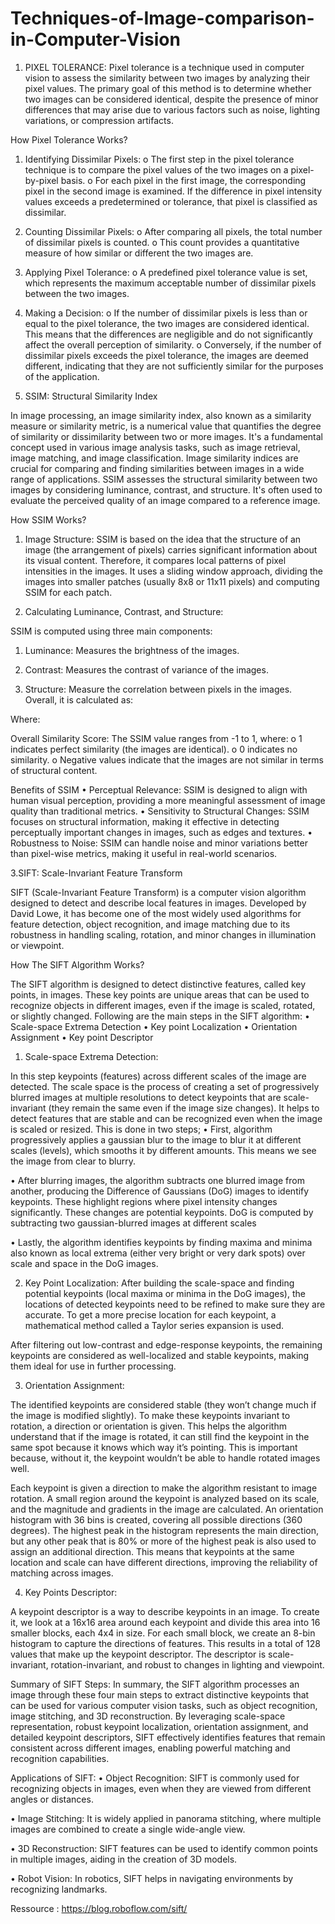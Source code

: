 # Techniques-of-Image-comparison-in-Computer-Vision


1.	PIXEL TOLERANCE: 
Pixel tolerance is a technique used in computer vision to assess the similarity between two images by analyzing their pixel values. The primary goal of this method is to determine whether two images can be considered identical, despite the presence of minor differences that may arise due to various factors such as noise, lighting variations, or compression artifacts.

How Pixel Tolerance Works?   
1.	Identifying Dissimilar Pixels:
o	The first step in the pixel tolerance technique is to compare the pixel values of the two images on a pixel-by-pixel basis.
o	For each pixel in the first image, the corresponding pixel in the second image is examined. If the difference in pixel intensity values exceeds a predetermined or tolerance, that pixel is classified as dissimilar.
2.	Counting Dissimilar Pixels:
o	After comparing all pixels, the total number of dissimilar pixels is counted.
o	This count provides a quantitative measure of how similar or different the two images are.
3.	Applying Pixel Tolerance:
o	A predefined pixel tolerance value is set, which represents the maximum acceptable number of dissimilar pixels between the two images.
4.	Making a Decision:
o	If the number of dissimilar pixels is less than or equal to the pixel tolerance, the two images are considered identical. This means that the differences are negligible and do not significantly affect the overall perception of similarity.
o	Conversely, if the number of dissimilar pixels exceeds the pixel tolerance, the images are deemed different, indicating that they are not sufficiently similar for the purposes of the application.





2.	SSIM: Structural Similarity Index

In image processing, an image similarity index, also known as a similarity measure or similarity metric, is a numerical value that quantifies the degree of similarity or dissimilarity between two or more images. It's a fundamental concept used in various image analysis tasks, such as image retrieval, image matching, and image classification. Image similarity indices are crucial for comparing and finding similarities between images in a wide range of applications. SSIM assesses the structural similarity between two images by considering luminance, contrast, and structure. It's often used to evaluate the perceived quality of an image compared to a reference image.

How SSIM Works? 

1.	Image Structure:
SSIM is based on the idea that the structure of an image (the arrangement of pixels) carries significant information about its visual content. Therefore, it compares local patterns of pixel intensities in the images.
 It uses a sliding window approach, dividing the images into smaller patches (usually 8x8   or 11x11 pixels) and computing SSIM for each patch.

2.	Calculating Luminance, Contrast, and Structure:

SSIM is computed using three main components:
1.	Luminance: Measures the brightness of the images.  
2.	Contrast: Measures the contrast of variance of the images. 
 
3.	Structure: Measure the correlation between pixels in the images.  
Overall, it is calculated as: 
 

Where:
 

Overall Similarity Score:
The SSIM value ranges from -1 to 1, where:
o	1 indicates perfect similarity (the images are identical).
o	0 indicates no similarity.
o	Negative values indicate that the images are not similar in terms of structural content.

Benefits of SSIM
•	Perceptual Relevance: SSIM is designed to align with human visual perception, providing a more meaningful assessment of image quality than traditional metrics.
•	Sensitivity to Structural Changes: SSIM focuses on structural information, making it effective in detecting perceptually important changes in images, such as edges and textures.
•	Robustness to Noise: SSIM can handle noise and minor variations better than pixel-wise metrics, making it useful in real-world scenarios.




3.SIFT: Scale-Invariant Feature Transform

SIFT (Scale-Invariant Feature Transform) is a computer vision algorithm designed to detect and describe local features in images. Developed by David Lowe, it has become one of the most widely used algorithms for feature detection, object recognition, and image matching due to its robustness in handling scaling, rotation, and minor changes in illumination or viewpoint.

How The SIFT Algorithm Works?

The SIFT algorithm is designed to detect distinctive features, called key points, in images. These key points are unique areas that can be used to recognize objects in different images, even if the image is scaled, rotated, or slightly changed. Following are the main steps in the SIFT algorithm:
•	Scale-space Extrema Detection
•	Key point Localization
•	Orientation Assignment
•	Key point Descriptor

1.	Scale-space Extrema Detection: 

 In this step keypoints (features) across different scales of the image are detected. The scale space is the process of creating a set of progressively blurred images at multiple resolutions to detect keypoints that are scale-invariant (they remain the same even if the image size changes). It helps to detect features that are stable and can be recognized even when the image is scaled or resized.  This is done in two steps; 
•	First, algorithm progressively applies a gaussian blur to the image to blur it at different scales (levels), which smooths it by different amounts. This means we see the image from clear to blurry.

•	After blurring images, the algorithm subtracts one blurred image from another, producing the Difference of Gaussians (DoG) images to identify keypoints. These highlight regions where pixel intensity changes significantly. These changes are potential keypoints. DoG is computed by subtracting two gaussian-blurred images at different scales

•	Lastly, the algorithm identifies keypoints by finding maxima and minima also known as local extrema (either very bright or very dark spots) over scale and space in the DoG images. 




2.	Key Point Localization: 
After building the scale-space and finding potential keypoints (local maxima or minima in the DoG images), the locations of detected keypoints need to be refined to make sure they are accurate. To get a more precise location for each keypoint, a mathematical method called a Taylor series expansion is used.

After filtering out low-contrast and edge-response keypoints, the remaining keypoints are considered as well-localized and stable keypoints, making them ideal for use in further processing.

 


3.	Orientation Assignment: 

The identified keypoints are considered stable (they won’t change much if the image is modified slightly). To make these keypoints invariant to rotation, a direction or orientation is given. This helps the algorithm understand that if the image is rotated, it can still find the keypoint in the same spot because it knows which way it’s pointing. This is important because, without it, the keypoint wouldn’t be able to handle rotated images well. 

Each keypoint is given a direction to make the algorithm resistant to image rotation. A small region around the keypoint is analyzed based on its scale, and the magnitude and gradients in the image are calculated. An orientation histogram with 36 bins is created, covering all possible directions (360 degrees). The highest peak in the histogram represents the main direction, but any other peak that is 80% or more of the highest peak is also used to assign an additional direction. This means that keypoints at the same location and scale can have different directions, improving the reliability of matching across images.

4.	Key Points Descriptor: 

A keypoint descriptor is a way to describe keypoints in an image. To create it, we look at a 16x16 area around each keypoint and divide this area into 16 smaller blocks, each 4x4 in size. For each small block, we create an 8-bin histogram to capture the directions of features. This results in a total of 128 values that make up the keypoint descriptor. The descriptor is scale-invariant, rotation-invariant, and robust to changes in lighting and viewpoint.




Summary of SIFT Steps:
In summary, the SIFT algorithm processes an image through these four main steps to extract distinctive keypoints that can be used for various computer vision tasks, such as object recognition, image stitching, and 3D reconstruction. By leveraging scale-space representation, robust keypoint localization, orientation assignment, and detailed keypoint descriptors, SIFT effectively identifies features that remain consistent across different images, enabling powerful matching and recognition capabilities.


Applications of SIFT:
•	Object Recognition: SIFT is commonly used for recognizing objects in images, even when they are viewed from different angles or distances.

•	Image Stitching: It is widely applied in panorama stitching, where multiple images are combined to create a single wide-angle view.


•	3D Reconstruction: SIFT features can be used to identify common points in multiple images, aiding in the creation of 3D models.

•	Robot Vision: In robotics, SIFT helps in navigating environments by recognizing landmarks.


Ressource : https://blog.roboflow.com/sift/




      




